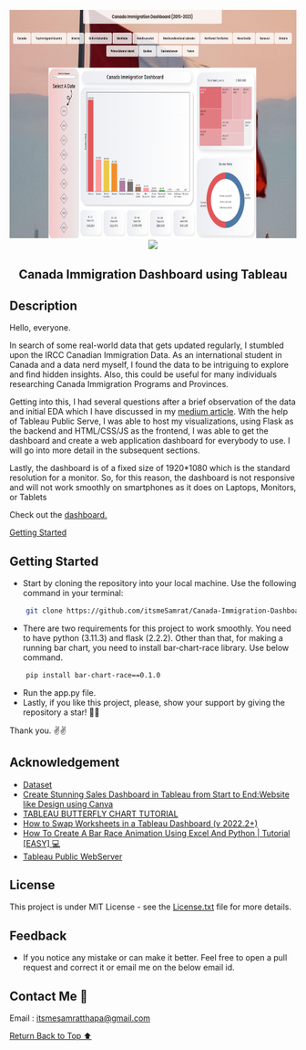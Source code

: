 <br>
<div align="center">
    <a href="https://github.com/itsmeSamrat" target="_blank">
        <img src="https://github.com/itsmeSamrat/Canada-Immigration-Dashboard/blob/main/resources/dashboard.png" 
        alt="Logo" width="700" height="400">
    </a>
</div>

<div align="center">
<img src="https://readme-typing-svg.demolab.com?font=Fira+Code&duration=1500&pause=200&center=true&vCenter=true&multiline=true&width=435&height=100&lines=Canada's+Immigration+Journey+;Insights+from+2015+to+2023">
</div>
<h2 align="center"> Canada Immigration Dashboard using Tableau  </h2>

## Description

Hello, everyone.

In search of some real-world data that gets updated regularly, I stumbled upon the IRCC Canadian Immigration Data. As an international student in Canada and a data nerd myself, I found the data to be intriguing to explore and find hidden insights. Also, this could be useful for many individuals researching Canada Immigration Programs and Provinces.

Getting into this, I had several questions after a brief observation of the data and initial EDA which I have discussed in my [medium article](https://medium.com/@itsmeSamrat/canada-immigration-dashboard-b2df782c1501). With the help of Tableau Public Serve, I was able to host my visualizations, using Flask as the backend and HTML/CSS/JS as the frontend, I was able to get the dashboard and create a web application dashboard for everybody to use. I will go into more detail in the subsequent sections.

Lastly, the dashboard is of a fixed size of 1920*1080 which is the standard resolution for a monitor. So, for this reason, the dashboard is not responsive and will not work smoothly on smartphones as it does on Laptops, Monitors, or Tablets

Check out the [dashboard.](http://itmesamrat.pythonanywhere.com/)

[Getting Started](#getting-started)

## Getting Started

- Start by cloning the repository into your local machine. Use the following command in your terminal:

```bash
    git clone https://github.com/itsmeSamrat/Canada-Immigration-Dashboard.git
```

- There are two requirements for this project to work smoothly. You need to have python (3.11.3) and flask (2.2.2). Other than that, for making a running bar chart, you need to install bar-chart-race library. Use below command.

```bash
    pip install bar-chart-race==0.1.0
```

- Run the app.py file.
- Lastly, if you like this project, please, show your support by giving the repository a star! 🙂😁

Thank you. ✌✌

## Acknowledgement

- [Dataset](https://open.canada.ca/data/en/dataset/f7e5498e-0ad8-4417-85c9-9b8aff9b9eda)
- [Create Stunning Sales Dashboard in Tableau from Start to End:Website like Design using Canva](https://www.youtube.com/watch?v=CYccsZmMwko)
- [TABLEAU BUTTERFLY CHART TUTORIAL](https://www.youtube.com/watch?v=M74p3N3lnbI&t=99s)
- [How to Swap Worksheets in a Tableau Dashboard (v 2022.2+)](https://www.youtube.com/watch?v=fExopuDJz7g&t=352s)
- [How To Create A Bar Race Animation Using Excel And Python | Tutorial [EASY] 💻](https://www.youtube.com/watch?v=5fgje_bPNsQ)
- [Tableau Public WebServer](https://public.tableau.com/app/discover)

## License

This project is under MIT License - see the [License.txt](https://github.com/itsmeSamrat/Canada-Immigration-Dashboard/blob/main/license.txt) file for more details.

## Feedback

- If you notice any mistake or can make it better. Feel free to open a pull request and correct it or email me on the below email id.

## Contact Me 📨

Email : [itsmesamratthapa@gmail.com](mailto:itsmesamratthapa@gmail.com)

<!-- Back to the top -->

[Return Back to Top ⬆️](#getting-started)
